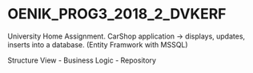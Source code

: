 # OENIK_PROG3_2018_2_DVKERF

University Home Assignment. 
CarShop application -> displays, updates, inserts into a database. (Entity Framwork with MSSQL) 

Structure
View - Business Logic - Repository
	

	